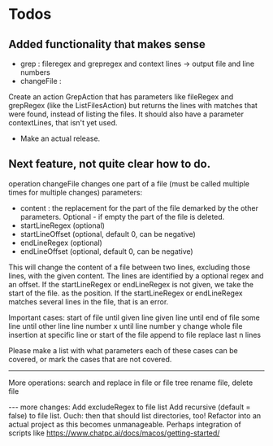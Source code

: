 # Todos

## Added functionality that makes sense

- grep : fileregex and grepregex and context lines -> output file and line numbers
- changeFile : 

Create an action GrepAction that has parameters like fileRegex and grepRegex (like the ListFilesAction) but returns 
the lines with matches that were found, instead of listing the files. It should also have a parameter contextLines, 
that isn't yet used.

- Make an actual release.

## Next feature, not quite clear how to do.

operation changeFile changes one part of a file (must be called multiple times for multiple changes)
parameters:
- content : the replacement for the part of the file demarked by the other parameters. Optional - if empty the part of the file is deleted.
- startLineRegex (optional)
- startLineOffset (optional, default 0, can be negative)
- endLineRegex (optional)
- endLineOffset (optional, default 0, can be negative)

This will change the content of a file between two lines, excluding those lines, with the given content.
The lines are identified by a optional regex and an offset.
If the startLineRegex or endLineRegex is not given, we take the start of the file. as the position.
If the startLineRegex or endLineRegex matches several lines in the file, that is an error.

Important cases:
start of file until given line
given line until end of file
some line until other line
line number x until line number y
change whole file
insertion at specific line or start of the file
append to file
replace last n lines

Please make a list with what parameters each of these cases can be covered, or mark the cases that are not covered.

---
More operations:
search and replace in file or file tree
rename file, delete file

--- more changes:
Add excludeRegex to file list
Add recursive (default = false) to file list. Ouch: then that should list directories, too!
Refactor into an actual project as this becomes unmanageable. Perhaps integration of scripts like
    https://www.chatpc.ai/docs/macos/getting-started/
